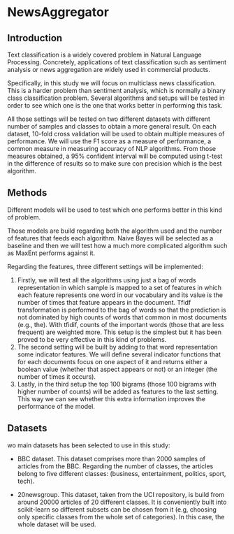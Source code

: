 # NewsAggregator

## Introduction
Text classification is a widely covered problem in Natural Language Processing. Concretely, applications of text classification such as sentiment analysis or news aggregation are widely used in commercial products.

Specifically, in this study we will focus on multiclass news classification. This is a harder problem than sentiment analysis, which is normally a binary class classification problem. Several algorithms and setups will be tested in order to see which one is the one that works better in performing this task.

All those settings will be tested on two different datasets with different number of samples and classes to obtain a more general result. On each dataset, 10-fold cross validation will be used to obtain multiple measures of performance. We will use the F1 score as a measure of performance, a common measure in measuring accuracy of NLP algorithms. From those measures obtained, a 95% confident interval will be computed using t-test in the difference of results so to make sure con precision which is the best algorithm.

## Methods
Different models will be used to test which one performs better in this kind of problem. 

Those models are build regarding both the algorithm used and the number of features that feeds each algorithm. Naive Bayes will be selected as a baseline and then we will test how a much more complicated algorithm such as MaxEnt performs against it.

Regarding the features, three different settings will be implemented:
1. Firstly, we will test all the algorithms using just a bag of words representation in which sample is mapped to a set of features in which each feature represents one word in our vocabulary and its value is the number of times that feature appears in the document. Tfidf transformation is performed to the bag of words so that the prediction is not dominated by high counts of words that common in most documents (e.g., the). With tfidif, counts of the important words (those that are less frequent) are weighted more. This setup is the simplest but it has been proved to be very effective in this kind of problems.
2. The second setting will be built by adding to that word representation some indicator features. We will define several indicator functions that for each documents focus on one aspect of it and returns either a boolean value (whether that aspect appears or not) or an integer (the number of times it occurs).
3. Lastly, in the third setup the top 100 bigrams (those 100 bigrams with higher number of counts) will be added as features to the last setting. This way we can see whether this extra information improves the performance of the model.

## Datasets
wo main datasets has been selected to use in this study:
* BBC dataset. This dataset comprises more than 2000 samples of articles from the BBC. Regarding the number of classes, the articles belong to five different classes: (business, entertainment, politics, sport, tech). 

* 20newsgroup. This dataset, taken from the UCI repository, is build from around 20000 articles of 20 different classes. It is conveniently built into scikit-learn so different subsets can be chosen from it (e.g, choosing only specific classes from the whole set of categories). In this case, the whole dataset will be used.
